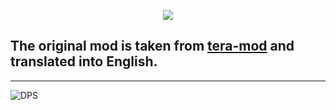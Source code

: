 <p align="center"><img src="https://github.com/war100ck/others/blob/master/terabooxlogo.svg"></p>

## The original mod is taken from [tera-mod](https://github.com/tera-mod/DPS-Monitor) and translated into English.

------
![DPS](https://github.com/war100ck/others/blob/master/DPS-Monitor_EN/screenshot/1.png?raw=true)

